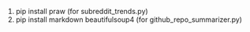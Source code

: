1. pip install praw (for subreddit_trends.py)
2. pip install markdown beautifulsoup4 (for github_repo_summarizer.py)